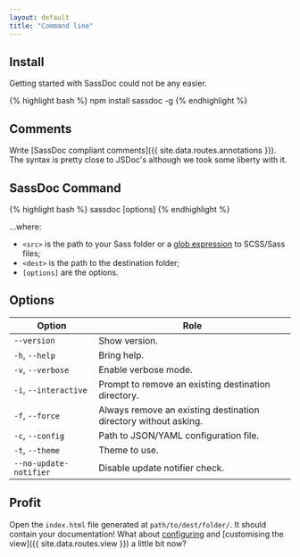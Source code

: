 ```yaml
---
layout: default
title: "Command line"
---
```


## Install

Getting started with SassDoc could not be any easier.

{% highlight bash %}
npm install sassdoc -g
{% endhighlight %}

## Comments

Write [SassDoc compliant comments]({{ site.data.routes.annotations }}). The syntax is pretty close to JSDoc's although we took some liberty with it.

## SassDoc Command

{% highlight bash %}
sassdoc <src> <dest> [options]
{% endhighlight %}

...where:

* `<src>` is the path to your Sass folder or a [glob expression] to SCSS/Sass files;
* `<dest>` is the path to the destination folder;
* `[options]` are the options.

## Options

| Option                 | Role                                                           |
|------------------------|----------------------------------------------------------------|
| `--version`            | Show version.                                                   |
| `-h`, `--help`         | Bring help.                                                     |
| `-v`, `--verbose`      | Enable verbose mode.                                            |
| `-i`, `--interactive`  | Prompt to remove an existing destination directory.             |
| `-f`, `--force`        | Always remove an existing destination directory without asking. |
| `-c`, `--config`       | Path to JSON/YAML configuration file.                           |
| `-t`, `--theme`        | Theme to use.                                                   |
| `--no-update-notifier` | Disable update notifier check.                                  |

[glob expression]: https://github.com/isaacs/node-glob#glob-primer

## Profit

Open the `index.html` file generated at `path/to/dest/folder/`. It should contain your documentation! What about [configuring](/configuration/) and [customising the view]({{ site.data.routes.view }}) a little bit now?
